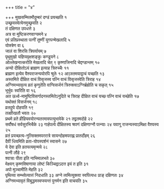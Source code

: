 +++
title = "४"

+++
मुखसम्मितमौदुम्बरं दण्डं प्रयच्छति १  
उच्छ्रयस्वेत्येनमुच्छ्रयति २  
तं
दक्षिणत उपधत्ते ३  
अत्र वा मुष्टिकरणवाग्यमने ४  
एवं प्रतिप्रस्थाता
पत्नीं तूष्णीं युगपन्मेखलादि ५  
योक्त्रेण वा ६  
जालं वा शिरसि त्रिपर्यायम्
७  
पृथुमुखो यज्ञियवृक्षशङ्कुः कण्डूयने ८  
ओल्लेखनात्करोति मेखलादि चेत् ९
कृष्णाजिनादि चेद्दण्डान्तम् १०  
अन्यो दीक्षितोऽयं ब्राह्मण इत्याह
त्रिरुच्चैः ११  
ब्राह्मण इत्येव वैश्यराजन्ययोरपि श्रुतेः १२
आऽस्तमयाद्वाचं यच्छति १३  
अस्तमिते दीक्षित वाचं विसृजस्व
पत्नि वाचं विसृजस्वेति त्रिराह १४  
अग्निमभ्यावृत्य व्रतं
कृणुतेति वाग्विसर्जनं त्रिरुक्त्वाऽग्निर्ब्रह्मेति च सकृत्
१५  
भूर्भुवः स्वरिति वा १६  
अत ऊर्ध्व-मामुष्टिविसर्गादनस्तमितेऽनुदिते च
त्रिराह दीक्षित वाचं यच्छ पत्नि वाचं यच्छेति १७  
यथोक्तं विसर्जनम्
१८  
व्रतदुघे दोहयति १९  
तत्क्षीरव्रतौ भवतः २०  
प्रथमे व्रते
व्रीहियवयोरन्यतरमावपत्युभावेके २१
तद्व्रतमदोहे २२  
सर्वौषधं सर्वसुरभिचैके २३
गार्हपत्ये दीक्षितस्य श्रपणं दक्षिणाग्नौ पत्न्याः २४
यवागू राजन्यस्याऽमिक्षा वैश्यस्य २५  
व्रतं
प्रयच्छत्य-नुत्सिक्तमपररात्रे
सायन्दोहमपराह्ण प्रातर्दोहम् २६  
दैवीं धियमिति व्रता-योपस्पर्शनं स्वासने
२७  
ये देवा इति व्रतयत्यमृन्मये २८  
पत्नी लौहे २९  
श्वात्राः पीता इति
नाभिमालभते ३०  
मेक्ष्यन् कृष्णविषाणाया लोष्टं किञ्चिद्वाऽदत्त इयं
त इति ३१  
अपो मुञ्चामीति मेहति ३२  
पृथिव्या सम्भवेत्यात्तं निदधाति ३३
अग्ने त्वमित्युक्त्वा स्वपित्यधः प्राङ् दक्षिणतः ३४  
अग्निमभ्यावृतं
विबुद्धमस्वप्स्यन्तं पुनर्मन इति वाचयति ३५  
